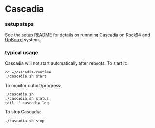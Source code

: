 
# Cascadia

### setup steps

See the [setup README](setup) for details on runnning Cascadia on [Rock64](https://www.pine64.org/?page_id=7147) and [UpBoard](http://www.up-board.org/up/specifications/) systems.
    
### typical usage

Cascadia will not start automatically after reboots. To start it:

    cd ~/cascadia/runtime
    ./cascadia.sh start

To monitor output/progress:

    ./cascadia.sh
    ./cascadia.sh status
    tail -f cascadia.log

To stop Cascadia:

    ./cascadia.sh stop

